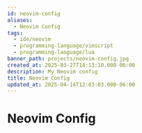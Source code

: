 ```yaml
---
id: neovim-config
aliases:
  - Neovim Config
tags:
  - ide/neovim
  - programming-language/vimscript
  - programming-language/lua
banner_path: projects/neovim-config.jpg
created_at: 2025-03-27T14:13:10.000-06:00
description: My Neovim config
title: Neovim Config
updated_at: 2025-04-14T12:03:03.000-06:00
---
```


# Neovim Config
